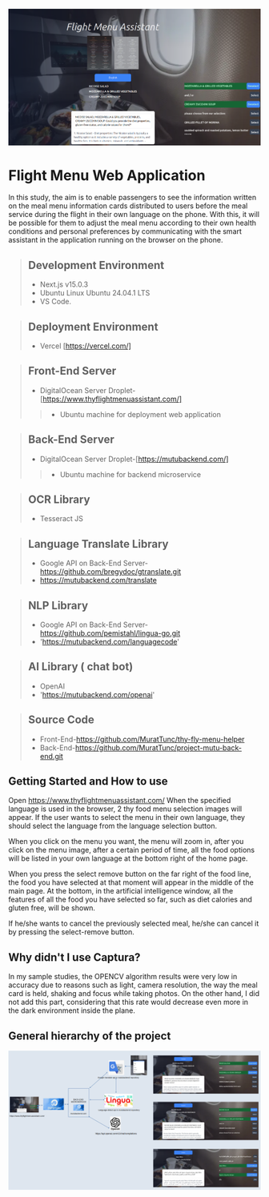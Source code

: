 ![mainPAGE.png](pictures/mainPAGE.png)

# Flight Menu Web Application


In this study, the aim is to enable passengers to see the information written on the meal menu information cards distributed to users before the meal service during the flight in their own language on the phone. With this, it will be possible for them to adjust the meal menu according to their own health conditions and personal preferences by communicating with the smart assistant in the application running on the browser on the phone.


> ## Development Environment
>
> - Next.js v15.0.3 
> - Ubuntu Linux Ubuntu 24.04.1 LTS
> - VS Code.

> ## Deployment Environment
>
> - Vercel [https://vercel.com/]


> ## Front-End Server
>
> - DigitalOcean Server Droplet-[https://www.thyflightmenuassistant.com/]
>>- Ubuntu machine for deployment web application

> ## Back-End Server
>
> - DigitalOcean Server Droplet-[https://mutubackend.com/]
>>- Ubuntu machine for backend microservice

> ## OCR Library
>
> - Tesseract JS

> ## Language Translate Library
>
> - Google API on Back-End Server-https://github.com/bregydoc/gtranslate.git
> - https://mutubackend.com/translate

> ## NLP Library
>
> - Google API on Back-End Server-https://github.com/pemistahl/lingua-go.git
> - 'https://mutubackend.com/languagecode'


> ## AI Library ( chat bot)
>
> - OpenAI
> - 'https://mutubackend.com/openai'

> ## Source Code
>
> - Front-End-https://github.com/MuratTunc/thy-fly-menu-helper
> - Back-End-https://github.com/MuratTunc/project-mutu-back-end.git



## Getting Started and How to use

Open https://www.thyflightmenuassistant.com/
When the specified language is used in the browser, 2 thy food menu selection images will appear. If the user wants to select the menu in their own language, they should select the language from the language selection button.

When you click on the menu you want, the menu will zoom in, after you click on the menu image, after a certain period of time, all the food options will be listed in your own language at the bottom right of the home page.

When you press the select remove button on the far right of the food line, the food you have selected at that moment will appear in the middle of the main page. At the bottom, in the artificial intelligence window, all the features of all the food you have selected so far, such as diet calories and gluten free, will be shown.

If he/she wants to cancel the previously selected meal, he/she can cancel it by pressing the select-remove button.

##  Why didn't I use Captura?

In my sample studies, the OPENCV algorithm results were very low in accuracy due to reasons such as light, camera resolution, the way the meal card is held, shaking and focus while taking photos. On the other hand, I did not add this part, considering that this rate would decrease even more in the dark environment inside the plane.


## General hierarchy of the project
![main.png](pictures/main_works.png)